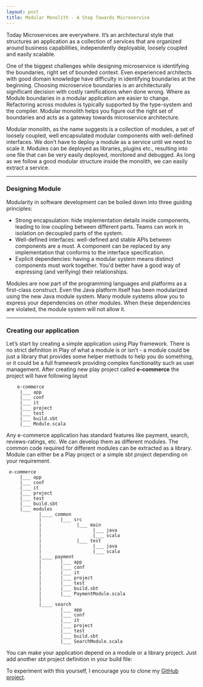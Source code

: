 ```yaml
---
layout: post
title: Modular Monolith - A Step Towards Microservice
---
```

<link rel="stylesheet" href="https://gist-assets.github.com/assets/embed-b67021dc07195830cc157f7720b938fb.css">

Today Microservices are everywhere. It’s an architectural style that structures an application as a collection of services that are organized around business capabilities, independently deployable, loosely coupled and easily scalable.

One of the biggest challenges while designing microservice is identifying the boundaries, right set of bounded context. Even experienced architects with good domain knowledge have difficulty in identifying boundaries at the beginning. Choosing microservice boundaries is an architecturally significant decision with costly ramifications when done wrong. Where as Module boundaries in a modular application are easier to change. Refactoring across modules is typically supported by the type-system and the compiler. Modular monolith helps you figure out the right set of boundaries and acts as a gateway towards microservice architecture.

Modular monolith, as the name suggests is a collection of modules, a set of loosely coupled, well encapsulated modular components with well-defined interfaces. We don’t have to deploy a module as a service until we need to scale it. Modules can be deployed as libraries, plugins etc., resulting into one file that can be very easily deployed, monitored and debugged. As long as we follow a good modular structure inside the monolith, we can easily extract a service.

--------------

### Designing Module

Modularity in software development can be boiled down into three guiding principles:
* Strong encapsulation: hide implementation details inside components, leading to low coupling between different parts. Teams can work in isolation on decoupled parts of the system.
* Well-defined interfaces: well-defined and stable APIs between components are a must. A component can be replaced by any implementation that conforms to the interface specification.
* Explicit dependencies: having a modular system means distinct components must work together. You'd better have a good way of expressing (and verifying) their relationships.

Modules are now part of the programming languages and platforms as a first-class construct. Even the Java platform itself has been modularized using the new Java module system. Many module systems allow you to express your dependencies on other modules. When these dependencies are violated, the module system will not allow it.

---------------

### Creating our application

Let’s start by creating a simple application using Play framework. There is no strict definition in Play of what a module is or isn’t - a module could be just a library that provides some helper methods to help you do something, or it could be a full framework providing complex functionality such as user management.
After creating new play project called **e-commerce** the project will have following layout

```
    e-commerce
     |___ app
     |___ conf
     |___ it
     |___ project
     |___ test
     |___ build.sbt
     |___ Module.scala
```
Any e-commerce application has standard features like payment, search, reviews-ratings, etc. We can develop them as different modules.
The common code required for different modules can be extracted as a library.
Module can either be a Play project or a simple sbt project depending on your requirement.  

```
 e-commerce
     |___ app
     |___ conf
     |___ it
     |___ project
     |___ test
     |___ build.sbt
     |___ modules
            |____ common
            |       |___ src
            |             |___ main
            |                   |___ java
            |                   |___ scala
            |             |___ test
            |                   |___ java
            |                   |___ scala
            |____ payment
            |       |___ app
            |       |___ conf
            |       |___ it
            |       |___ project
            |       |___ test
            |       |___ build.sbt
            |       |___ PaymentModule.scala
            |
            |____ search
                    |___ app
                    |___ conf
                    |___ it
                    |___ project
                    |___ test
                    |___ build.sbt
                    |___ SearchModule.scala
``` 

You can make your application depend on a module or a library project. Just add another sbt project definition in your build file:

<script src="https://gist.github.com/akshantalpm/2e265fc86b487c3a858af4a8d0c88d05.js"></script>

To experiment with this yourself, I encourage you to clone my [GitHub project](https://github.com/akshantalpm/e-commerce).


 
